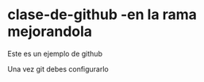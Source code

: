 clase-de-github  -en la rama mejorandola
===============

Este es un ejemplo de github

Una vez git debes configurarlo 